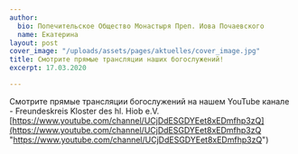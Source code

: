 ```yaml
---
author:
  bio: Попечительское Общество Монастыря Преп. Иова Почаевского
  name: Екатерина
layout: post
cover_image: "/uploads/assets/pages/aktuelles/cover_image.jpg"
title: Смотрите прямые трансляции наших богослужений!
excerpt: 17.03.2020

---
```

Смотрите прямые трансляции богослужений на нашем YouTube канале - Freundeskreis Kloster des hl. Hiob e.V.  
[https://www.youtube.com/channel/UCjDdESGDYEet8xEDmfhp3zQ](https://www.youtube.com/channel/UCjDdESGDYEet8xEDmfhp3zQ "https://www.youtube.com/channel/UCjDdESGDYEet8xEDmfhp3zQ")